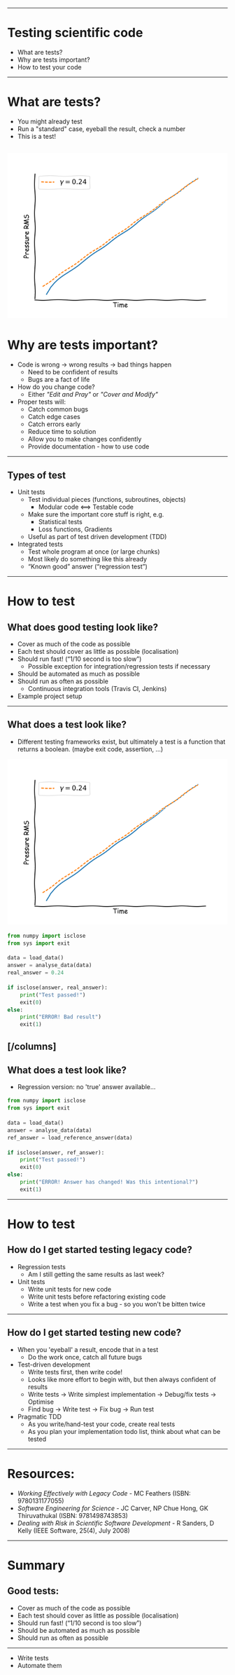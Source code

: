
---

# Testing scientific code

- What are tests?
- Why are tests important?
- How to test your code
---

# What are tests?

- You might already test
- Run a "standard" case, eyeball the result, check a number
- This is a test!

![exp_growth_test](exp_growth_test.png)
---

# Why are tests important?

- Code is wrong → wrong results → bad things happen
    - Need to be confident of results
    - Bugs are a fact of life
- How do you change code?
    - Either _"Edit and Pray"_ or _"Cover and Modify"_
- Proper tests will:
    - Catch common bugs
    - Catch edge cases
    - Catch errors early
    - Reduce time to solution
    - Allow you to make changes confidently
    - Provide documentation - how to use code
---

<!-- # What to test

- You will    not get 100%    coverage    
- Focus on  anything    relevant    for your    results 
    - Data  handling    –>  Does    it  really  open    what    I   want?   
    – Maths –>  Are the calculations correct?    
    – Metadata  –>  Are my  timings  correct?    
• Bits that perform critical computations
• Bits that are hard to  understand  
 -->

## Types of test

- Unit tests
    - Test individual pieces (functions, subroutines, objects)
        - Modular code <==> Testable code
    - Make sure the important core stuff is right, e.g.
        - Statistical tests
        - Loss functions, Gradients
    - Useful as part of test driven development (TDD)
- Integrated tests
    - Test whole program at once (or large chunks)
    - Most likely do something like this already
    - “Known good” answer (“regression test”)

---

# How to test

## What does good testing look like?

- Cover as much of the code as possible
- Each test should cover as little as possible (localisation)
- Should run fast! (“1/10 second is too slow”)
    - Possible exception for integration/regression tests if necessary
- Should be automated as much as possible
- Should run as often as possible
    - Continuous integration tools (Travis CI, Jenkins)
- Example project setup
---

## What does a test look like?

- Different testing frameworks exist, but ultimately a test is a function that returns a boolean. (maybe exit code, assertion, ...)

![exp_growth_test](exp_growth_test.png)

```python
from numpy import isclose
from sys import exit

data = load_data()
answer = analyse_data(data)
real_answer = 0.24

if isclose(answer, real_answer):
    print("Test passed!")
    exit(0)
else:
    print("ERROR! Bad result")
    exit(1)
```

[/columns]
---

## What does a test look like?
- Regression version: no 'true' answer available...

```python
from numpy import isclose
from sys import exit

data = load_data()
answer = analyse_data(data)
ref_answer = load_reference_answer(data)

if isclose(answer, ref_answer):
    print("Test passed!")
    exit(0)
else:
    print("ERROR! Answer has changed! Was this intentional?")
    exit(1)
```

---

# How to test

## How do I get started testing legacy code? 
- Regression tests 
    - Am I still getting the same results as last week?
- Unit tests
    - Write unit tests for new code
    - Write unit tests before refactoring existing code
    - Write a test when you fix a bug - so you won't be bitten twice
---

## How do I get started testing new code?

- When you 'eyeball' a result, encode that in a test
    - Do the work once, catch all future bugs
- Test-driven development
    - Write tests first, then write code!
    - Looks like more effort to begin with, but then always confident of results
    - Write tests → Write simplest implementation → Debug/fix tests → Optimise
    - Find bug → Write test → Fix bug → Run test
- Pragmatic TDD 
    - As you write/hand-test your code, create real tests
    - As you plan your implementation todo list, think about what can be tested
---


# Resources:

- _Working Effectively with Legacy Code_ - MC Feathers (ISBN: 9780131177055)
- _Software Engineering for Science_ - JC Carver, NP Chue Hong, GK Thiruvathukal (ISBN: 9781498743853)
- _Dealing with Risk in Scientific Software Development_ - R Sanders, D Kelly (IEEE Software, 25(4), July 2008)

---

# Summary

## Good tests:

- Cover as much of the code as possible
- Each test should cover as little as possible (localisation)
- Should run fast! (“1/10 second is too slow”)
- Should be automated as much as possible
- Should run as often as possible

---

- Write tests
- Automate them

